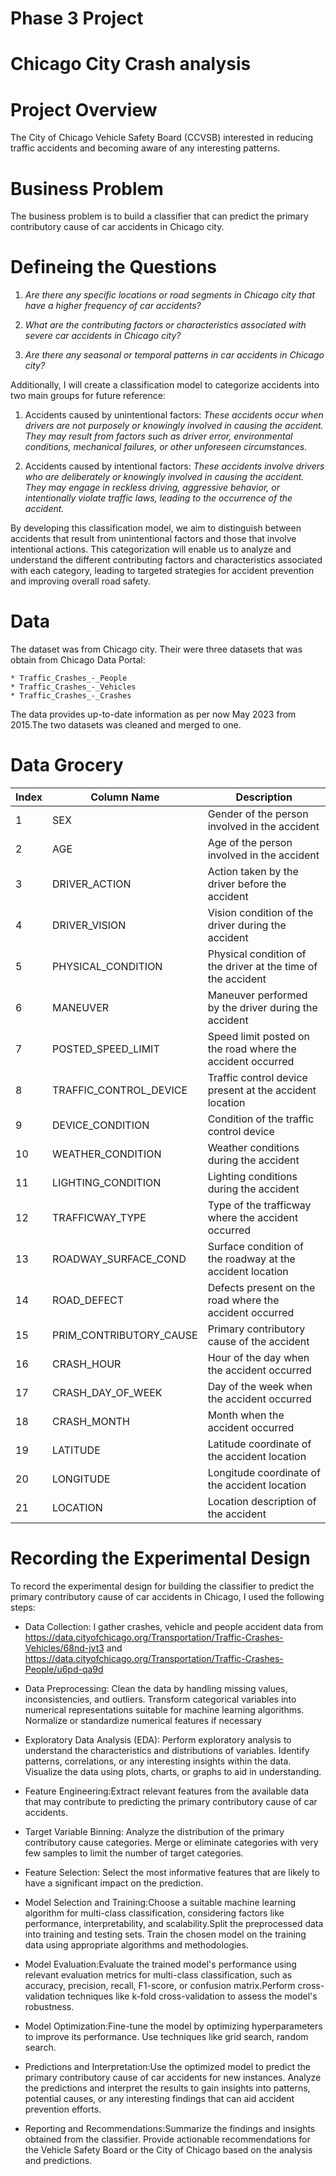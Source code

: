 # Phase 3 Project 

# Chicago City Crash analysis

# Project Overview
The City of Chicago Vehicle Safety Board (CCVSB) interested in reducing traffic accidents and becoming aware of any interesting patterns.

# Business Problem

The business problem is to build a classifier that can predict the primary contributory cause of car accidents in Chicago city.

# Defineing the Questions
   1. *Are there any specific locations or road segments in Chicago city that have a higher frequency of car accidents?*

   2. *What are the contributing factors or characteristics associated with severe car accidents in Chicago city?*

   3. *Are there any seasonal or temporal patterns in car accidents in Chicago city?*

Additionally, I will create a classification model to categorize accidents into two main groups for future reference:

1. Accidents caused by unintentional factors: *These accidents occur when drivers are not purposely or knowingly involved in causing the accident. They may result from factors such as driver error, environmental conditions, mechanical failures, or other unforeseen circumstances.*

2. Accidents caused by intentional factors: *These accidents involve drivers who are deliberately or knowingly involved in causing the accident. They may engage in reckless driving, aggressive behavior, or intentionally violate traffic laws, leading to the occurrence of the accident.*

By developing this classification model, we aim to distinguish between accidents that result from unintentional factors and those that involve intentional actions. This categorization will enable us to analyze and understand the different contributing factors and characteristics associated with each category, leading to targeted strategies for accident prevention and improving overall road safety.

# Data

The dataset was from Chicago city. Their were three datasets that was obtain from Chicago Data Portal:


    * Traffic_Crashes_-_People 
    * Traffic_Crashes_-_Vehicles
    * Traffic_Crashes_-_Crashes
The data provides up-to-date information as per now May 2023 from 2015.The two datasets was cleaned and merged to one.

# Data Grocery

| Index | Column Name             | Description                                                  |
|-------|-------------------------|--------------------------------------------------------------|
| 1     | SEX                     | Gender of the person involved in the accident                |
| 2     | AGE                     | Age of the person involved in the accident                   |
| 3     | DRIVER_ACTION           | Action taken by the driver before the accident               |
| 4     | DRIVER_VISION           | Vision condition of the driver during the accident           |
| 5     | PHYSICAL_CONDITION      | Physical condition of the driver at the time of the accident |
| 6     | MANEUVER                | Maneuver performed by the driver during the accident         |
| 7     | POSTED_SPEED_LIMIT      | Speed limit posted on the road where the accident occurred   |
| 8     | TRAFFIC_CONTROL_DEVICE  | Traffic control device present at the accident location      |
| 9     | DEVICE_CONDITION        | Condition of the traffic control device                       |
| 10    | WEATHER_CONDITION       | Weather conditions during the accident                        |
| 11    | LIGHTING_CONDITION      | Lighting conditions during the accident                       |
| 12    | TRAFFICWAY_TYPE         | Type of the trafficway where the accident occurred           |
| 13    | ROADWAY_SURFACE_COND    | Surface condition of the roadway at the accident location    |
| 14    | ROAD_DEFECT             | Defects present on the road where the accident occurred       |
| 15    | PRIM_CONTRIBUTORY_CAUSE | Primary contributory cause of the accident                    |
| 16    | CRASH_HOUR              | Hour of the day when the accident occurred                   |
| 17    | CRASH_DAY_OF_WEEK       | Day of the week when the accident occurred                   |
| 18    | CRASH_MONTH             | Month when the accident occurred                             |
| 19    | LATITUDE                | Latitude coordinate of the accident location                  |
| 20    | LONGITUDE               | Longitude coordinate of the accident location                 |
| 21    | LOCATION                | Location description of the accident                          |



# Recording the Experimental Design

To record the experimental design for building the classifier to predict the primary contributory cause of car accidents in Chicago, I used the following steps:

* Data Collection:  I gather crashes, vehicle and people accident data from https://data.cityofchicago.org/Transportation/Traffic-Crashes-Vehicles/68nd-jvt3  and https://data.cityofchicago.org/Transportation/Traffic-Crashes-People/u6pd-qa9d 

* Data Preprocessing: Clean the data by handling missing values, inconsistencies, and outliers.
                      Transform categorical variables into numerical representations suitable for machine learning algorithms.
                      Normalize or standardize numerical features if necessary

* Exploratory Data Analysis (EDA): Perform exploratory analysis to understand the characteristics and distributions of variables.
                                   Identify patterns, correlations, or any interesting insights within the data.
                                   Visualize the data using plots, charts, or graphs to aid in understanding.

* Feature Engineering:Extract relevant features from the available data that may contribute to predicting the primary contributory cause of car accidents.
* Target Variable Binning: Analyze the distribution of the primary contributory cause categories.
Merge or eliminate categories with very few samples to limit the number of target categories.                                  

* Feature Selection: Select the most informative features that are likely to have a significant impact on the prediction.

* Model Selection and Training:Choose a suitable machine learning algorithm for multi-class classification, considering factors like performance, interpretability, and scalability.Split the preprocessed data into training and testing sets.
Train the chosen model on the training data using appropriate algorithms and methodologies.
* Model Evaluation:Evaluate the trained model's performance using relevant evaluation metrics for multi-class classification, such as accuracy, precision, recall, F1-score, or confusion matrix.Perform cross-validation techniques like k-fold cross-validation to assess the model's robustness.
* Model Optimization:Fine-tune the model by optimizing hyperparameters to improve its performance.
Use techniques like grid search, random search.
* Predictions and Interpretation:Use the optimized model to predict the primary contributory cause of car accidents for new instances.
Analyze the predictions and interpret the results to gain insights into patterns, potential causes, or any interesting findings that can aid accident prevention efforts.
* Reporting and Recommendations:Summarize the findings and insights obtained from the classifier.
Provide actionable recommendations for the Vehicle Safety Board or the City of Chicago based on the analysis and predictions.

